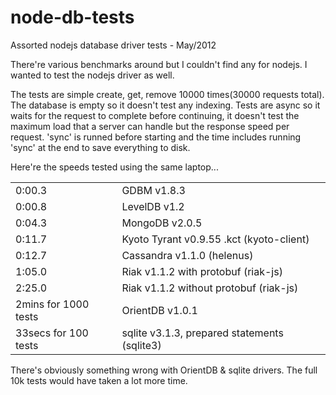 node-db-tests
=============

Assorted nodejs database driver tests - May/2012


There're various benchmarks around but I couldn't find any for nodejs.  I wanted to test the nodejs driver as well.

The tests are simple create, get, remove 10000 times(30000 requests total). The database is empty so it doesn't test any indexing.  Tests are async so it waits for the request to complete before continuing, it doesn't test the maximum load that a server can handle but the response speed per request.  'sync' is runned before starting and the time includes running 'sync' at the end to save everything to disk.

Here're the speeds tested using the same laptop...

<table>
<tr><td>0:00.3</td><td>GDBM v1.8.3</td></tr>
<tr><td>0:00.8</td><td>LevelDB v1.2</td></tr>
<tr><td>0:04.3</td><td>MongoDB v2.0.5</td></tr>
<tr><td>0:11.7</td><td>Kyoto Tyrant v0.9.55 .kct (kyoto-client)</td></tr>
<tr><td>0:12.7</td><td>Cassandra v1.1.0 (helenus)</td></tr>
<tr><td>1:05.0</td><td>Riak v1.1.2 with protobuf (riak-js)</td></tr>
<tr><td>2:25.0</td><td>Riak v1.1.2 without protobuf (riak-js)</td></tr>
<tr><td>2mins for 1000 tests</td><td>OrientDB v1.0.1</td></tr>
<tr><td>33secs for 100 tests</td><td>sqlite v3.1.3, prepared statements (sqlite3)</td></tr>
</table>

There's obviously something wrong with OrientDB & sqlite drivers.  The full 10k tests would have taken a lot more time.

